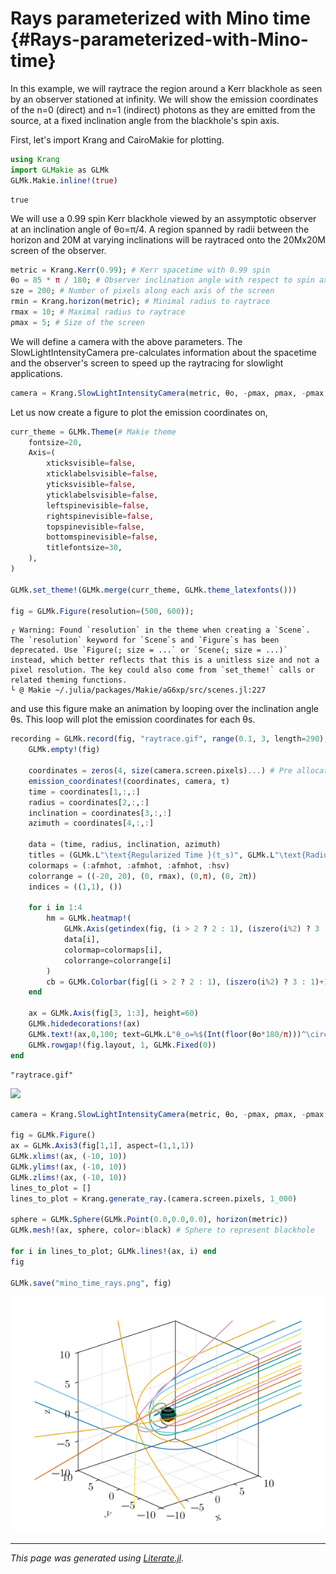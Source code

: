 


# Rays parameterized with Mino time {#Rays-parameterized-with-Mino-time}

In this example, we will raytrace the region around a Kerr blackhole as seen by an observer stationed at infinity. We will show the emission coordinates of the n=0 (direct) and n=1 (indirect) photons as they are emitted from the source, at a fixed inclination angle from the blackhole&#39;s spin axis.

First, let&#39;s import Krang and CairoMakie for plotting.

```julia
using Krang
import GLMakie as GLMk
GLMk.Makie.inline!(true)
```


```
true
```


We will use a 0.99 spin Kerr blackhole viewed by an assymptotic observer at an inclination angle of θo=π/4. A region spanned by radii between the horizon and 20M at varying inclinations will be raytraced onto the 20Mx20M screen of the observer.

```julia
metric = Krang.Kerr(0.99); # Kerr spacetime with 0.99 spin
θo = 85 * π / 180; # Observer inclination angle with respect to spin axis
sze = 200; # Number of pixels along each axis of the screen
rmin = Krang.horizon(metric); # Minimal radius to raytrace
rmax = 10; # Maximal radius to raytrace
ρmax = 5; # Size of the screen
```


We will define a camera with the above parameters. The SlowLightIntensityCamera pre-calculates information about the spacetime and the observer&#39;s screen to speed up the raytracing for slowlight applications.

```julia
camera = Krang.SlowLightIntensityCamera(metric, θo, -ρmax, ρmax, -ρmax, ρmax, sze);
```


Let us now create a figure to plot the emission coordinates on,

```julia
curr_theme = GLMk.Theme(# Makie theme
    fontsize=20,
    Axis=(
        xticksvisible=false,
        xticklabelsvisible=false,
        yticksvisible=false,
        yticklabelsvisible=false,
        leftspinevisible=false,
        rightspinevisible=false,
        topspinevisible=false,
        bottomspinevisible=false,
        titlefontsize=30,
    ),
)

GLMk.set_theme!(GLMk.merge(curr_theme, GLMk.theme_latexfonts()))

fig = GLMk.Figure(resolution=(500, 600));
```


```
┌ Warning: Found `resolution` in the theme when creating a `Scene`. The `resolution` keyword for `Scene`s and `Figure`s has been deprecated. Use `Figure(; size = ...` or `Scene(; size = ...)` instead, which better reflects that this is a unitless size and not a pixel resolution. The key could also come from `set_theme!` calls or related theming functions.
└ @ Makie ~/.julia/packages/Makie/aG6xp/src/scenes.jl:227
```


and use this figure make an animation by looping over the inclination angle θs. This loop will plot the emission coordinates for each θs.

```julia
recording = GLMk.record(fig, "raytrace.gif", range(0.1, 3, length=290), framerate=15) do τ
    GLMk.empty!(fig)

    coordinates = zeros(4, size(camera.screen.pixels)...) # Pre allocated array to store coordinates
    emission_coordinates!(coordinates, camera, τ)
    time = coordinates[1,:,:]
    radius = coordinates[2,:,:]
    inclination = coordinates[3,:,:]
    azimuth = coordinates[4,:,:]

    data = (time, radius, inclination, azimuth)
    titles = (GLMk.L"\text{Regularized Time }(t_s)", GLMk.L"\text{Radius }(r_s)", GLMk.L"\text{Inclination }(\theta_s)", GLMk.L"\text{Azimuth } (\phi_s)")
    colormaps = (:afmhot, :afmhot, :afmhot, :hsv)
    colorrange = ((-20, 20), (0, rmax), (0,π), (0, 2π))
    indices = ((1,1), ())

    for i in 1:4
        hm = GLMk.heatmap!(
            GLMk.Axis(getindex(fig, (i > 2 ? 2 : 1), (iszero(i%2) ? 3 : 1)); aspect=1, title=titles[i]),
            data[i],
            colormap=colormaps[i],
            colorrange=colorrange[i]
        )
        cb = GLMk.Colorbar(fig[(i > 2 ? 2 : 1), (iszero(i%2) ? 3 : 1)+1], hm; labelsize=30, ticklabelsize=20)
    end

    ax = GLMk.Axis(fig[3, 1:3], height=60)
    GLMk.hidedecorations!(ax)
    GLMk.text!(ax,0,100; text=GLMk.L"θ_o=%$(Int(floor(θo*180/π)))^\circ")
    GLMk.rowgap!(fig.layout, 1, GLMk.Fixed(0))
end
```


```
"raytrace.gif"
```



![](raytrace.gif)


```julia
camera = Krang.SlowLightIntensityCamera(metric, θo, -ρmax, ρmax, -ρmax, ρmax, 4);

fig = GLMk.Figure()
ax = GLMk.Axis3(fig[1,1], aspect=(1,1,1))
GLMk.xlims!(ax, (-10, 10))
GLMk.ylims!(ax, (-10, 10))
GLMk.zlims!(ax, (-10, 10))
lines_to_plot = []
lines_to_plot = Krang.generate_ray.(camera.screen.pixels, 1_000)

sphere = GLMk.Sphere(GLMk.Point(0.0,0.0,0.0), horizon(metric))
GLMk.mesh!(ax, sphere, color=:black) # Sphere to represent blackhole

for i in lines_to_plot; GLMk.lines!(ax, i) end
fig

GLMk.save("mino_time_rays.png", fig)
```



![](mino_time_rays.png)



---


_This page was generated using [Literate.jl](https://github.com/fredrikekre/Literate.jl)._
